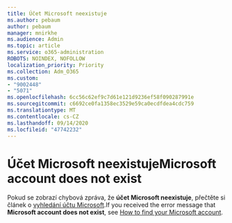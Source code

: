 ```yaml
---
title: Účet Microsoft neexistuje
ms.author: pebaum
author: pebaum
manager: mnirkhe
ms.audience: Admin
ms.topic: article
ms.service: o365-administration
ROBOTS: NOINDEX, NOFOLLOW
localization_priority: Priority
ms.collection: Adm_O365
ms.custom:
- "9002448"
- "5071"
ms.openlocfilehash: 6cc56c62ef9c7d61e121d9236ef58f090287991e
ms.sourcegitcommit: c6692ce0fa1358ec3529e59ca0ecdfdea4cdc759
ms.translationtype: MT
ms.contentlocale: cs-CZ
ms.lasthandoff: 09/14/2020
ms.locfileid: "47742232"
---
```

# <a name="microsoft-account-does-not-exist"></a><span data-ttu-id="dee63-102">Účet Microsoft neexistuje</span><span class="sxs-lookup"><span data-stu-id="dee63-102">Microsoft account does not exist</span></span>

<span data-ttu-id="dee63-103">Pokud se zobrazí chybová zpráva, že **účet Microsoft neexistuje**, přečtěte si článek o [vyhledání účtu Microsoft](https://support.microsoft.com/help/13811/microsoft-account-how-to-find).</span><span class="sxs-lookup"><span data-stu-id="dee63-103">If you received the error message that **Microsoft account does not exist**, see [How to find your Microsoft account](https://support.microsoft.com/help/13811/microsoft-account-how-to-find).</span></span>
